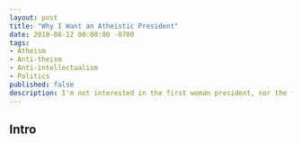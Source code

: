 ```yaml
---
layout: post
title: "Why I Want an Atheistic President"
date: 2018-08-12 00:00:00 -0700
tags: 
- Atheism
- Anti-theism
- Anti-intellectualism
- Politics
published: false
description: I'm not interested in the first woman president, nor the first gay, Asian, or tattooed president. The mark of a society that reveres instead of abhors intellectualism will be the election of an atheistic president.
---
```


## Intro
